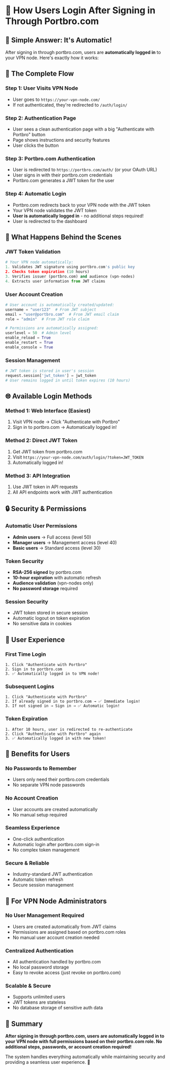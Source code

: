 # 🔐 How Users Login After Signing in Through Portbro.com

## 🎯 **Simple Answer: It's Automatic!**

After signing in through portbro.com, users are **automatically logged in** to your VPN node. Here's exactly how it works:

## 🚀 **The Complete Flow**

### **Step 1: User Visits VPN Node**
- User goes to `https://your-vpn-node.com/`
- If not authenticated, they're redirected to `/auth/login/`

### **Step 2: Authentication Page**
- User sees a clean authentication page with a big "Authenticate with Portbro" button
- Page shows instructions and security features
- User clicks the button

### **Step 3: Portbro.com Authentication**
- User is redirected to `https://portbro.com/auth/` (or your OAuth URL)
- User signs in with their portbro.com credentials
- Portbro.com generates a JWT token for the user

### **Step 4: Automatic Login**
- Portbro.com redirects back to your VPN node with the JWT token
- Your VPN node validates the JWT token
- **User is automatically logged in** - no additional steps required!
- User is redirected to the dashboard

## 🔧 **What Happens Behind the Scenes**

### **JWT Token Validation**
```python
# Your VPN node automatically:
1. Validates JWT signature using portbro.com's public key
2. Checks token expiration (10 hours)
3. Verifies issuer (portbro.com) and audience (vpn-nodes)
4. Extracts user information from JWT claims
```

### **User Account Creation**
```python
# User account is automatically created/updated:
username = "user123"  # From JWT subject
email = "user@portbro.com"  # From JWT email claim
role = "admin"  # From JWT role claim

# Permissions are automatically assigned:
userlevel = 50  # Admin level
enable_reload = True
enable_restart = True
enable_console = True
```

### **Session Management**
```python
# JWT token is stored in user's session
request.session['jwt_token'] = jwt_token
# User remains logged in until token expires (10 hours)
```

## 🌐 **Available Login Methods**

### **Method 1: Web Interface (Easiest)**
1. Visit VPN node → Click "Authenticate with Portbro"
2. Sign in to portbro.com → Automatically logged in!

### **Method 2: Direct JWT Token**
1. Get JWT token from portbro.com
2. Visit `https://your-vpn-node.com/auth/login/?token=JWT_TOKEN`
3. Automatically logged in!

### **Method 3: API Integration**
1. Use JWT token in API requests
2. All API endpoints work with JWT authentication

## 🔒 **Security & Permissions**

### **Automatic User Permissions**
- **Admin users** → Full access (level 50)
- **Manager users** → Management access (level 40)  
- **Basic users** → Standard access (level 30)

### **Token Security**
- **RSA-256 signed** by portbro.com
- **10-hour expiration** with automatic refresh
- **Audience validation** (vpn-nodes only)
- **No password storage** required

### **Session Security**
- JWT token stored in secure session
- Automatic logout on token expiration
- No sensitive data in cookies

## 📱 **User Experience**

### **First Time Login**
```
1. Click "Authenticate with Portbro" 
2. Sign in to portbro.com
3. ✅ Automatically logged in to VPN node!
```

### **Subsequent Logins**
```
1. Click "Authenticate with Portbro"
2. If already signed in to portbro.com → ✅ Immediate login!
3. If not signed in → Sign in → ✅ Automatic login!
```

### **Token Expiration**
```
1. After 10 hours, user is redirected to re-authenticate
2. Click "Authenticate with Portbro" again
3. ✅ Automatically logged in with new token!
```

## 🎉 **Benefits for Users**

### **No Passwords to Remember**
- Users only need their portbro.com credentials
- No separate VPN node passwords

### **No Account Creation**
- User accounts are created automatically
- No manual setup required

### **Seamless Experience**
- One-click authentication
- Automatic login after portbro.com sign-in
- No complex token management

### **Secure & Reliable**
- Industry-standard JWT authentication
- Automatic token refresh
- Secure session management

## 🚀 **For VPN Node Administrators**

### **No User Management Required**
- Users are created automatically from JWT claims
- Permissions are assigned based on portbro.com roles
- No manual user account creation needed

### **Centralized Authentication**
- All authentication handled by portbro.com
- No local password storage
- Easy to revoke access (just revoke on portbro.com)

### **Scalable & Secure**
- Supports unlimited users
- JWT tokens are stateless
- No database storage of sensitive auth data

## 🎯 **Summary**

**After signing in through portbro.com, users are automatically logged in to your VPN node with full permissions based on their portbro.com role. No additional steps, passwords, or account creation required!**

The system handles everything automatically while maintaining security and providing a seamless user experience. 🚀
